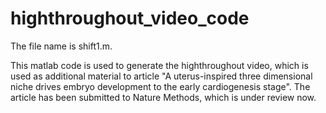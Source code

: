 # highthroughout_video_code

The file name is shift1.m.

This matlab code is used to generate the highthroughout video, which is used as additional material to article "A uterus-inspired three dimensional niche drives embryo development to the early cardiogenesis stage". The article has been submitted to Nature Methods, which is under review now.
